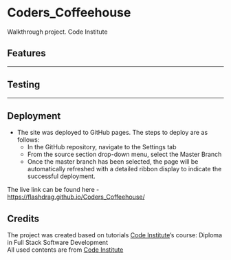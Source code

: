 # Coders_Coffeehouse
Walkthrough project. Code Institute

## Features 

----

## Testing

----

## Deployment

- The site was deployed to GitHub pages. The steps to deploy are as follows: 
  - In the GitHub repository, navigate to the Settings tab 
  - From the source section drop-down menu, select the Master Branch
  - Once the master branch has been selected, the page will be automatically refreshed with a detailed ribbon display to indicate the successful deployment. 

The live link can be found here - https://flashdrag.github.io/Coders_Coffeehouse/


## Credits 

The project was created based on tutorials [Code Institute](https://codeinstitute.net)’s course: Diploma in Full Stack Software Development
<br>
All used contents are from [Code Institute](https://codeinstitute.net)

